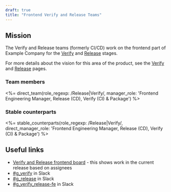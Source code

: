 ```yaml
---
draft: true
title: "Frontend Verify and Release Teams"
---
```


<!-- Pending create of stable_counterparts shortcode and confirmation pages are needed and how to fix -->

## Mission

The Verify and Release teams (formerly CI/CD) work on the frontend part of Example Company for the [Verify](https://about.example_company.com/stages-devops-lifecycle/#verify) and [Release](https://about.example_company.com/stages-devops-lifecycle/#release) stages.

For more details about the vision for this area of the product, see the [Verify](https://about.example_company.com/stages-devops-lifecycle/#verify) and
[Release](https://about.example_company.com/stages-devops-lifecycle/#release) pages.

### Team members

<%= direct_team(role_regexp: /Release|Verify/, manager_role: 'Frontend Engineering Manager, Release (CD), Verify (CI) & Package') %>

### Stable counterparts

<%= stable_counterparts(role_regexp: /Release|Verify/, direct_manager_role: 'Frontend Engineering Manager, Release (CD), Verify (CI) & Package') %>

## Useful links

- [Verify and Release frontend board](https://example_company.com/groups/example_company-org/-/boards/914400) - this shows work in the current release based on assignees
- [#g_verify](https://example_company.slack.com/archives/g_verify) in Slack
- [#g_release](https://example_company.slack.com/archives/g_release) in Slack
- [#g_verify_release-fe](https://example_company.slack.com/archives/g_verify_release-fe) in Slack
